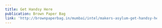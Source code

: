 ```yaml
---
title: Get Handsy Here
publication: Brown Paper Bag
link: 'http://brownpaperbag.in/mumbai/intel/makers-asylum-get-handsy-here/'
---
```


